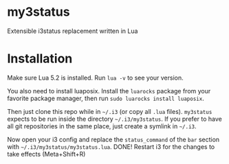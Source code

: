 # my3status

Extensible i3status replacement written in Lua

# Installation

Make sure Lua 5.2 is installed. Run `lua -v` to see your version.

You also need to install luaposix. Install the `luarocks` package from your favorite package manager, then run `sudo luarocks install luaposix`.

Then just clone this repo while in `~/.i3` (or copy all `.lua` files). `my3status` expects to be run inside the directory `~/.i3/my3status`. If you prefer to have all git repositories in the same place, just create a symlink in `~/.i3`.

Now open your i3 config and replace the `status_command` of the `bar` section with `~/.i3/my3status/my3status.lua`. DONE! Restart i3 for the changes to take effects (Meta+Shift+R)
